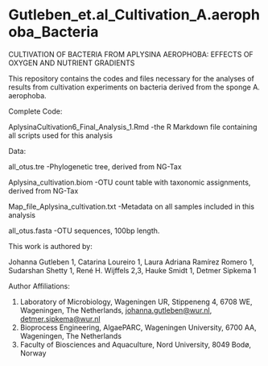 # Gutleben_et.al_Cultivation_A.aerophoba_Bacteria

CULTIVATION OF BACTERIA FROM APLYSINA AEROPHOBA: EFFECTS OF OXYGEN AND NUTRIENT GRADIENTS

This repository contains the codes and files necessary for the analyses of results from cultivation experiments on bacteria derived from the sponge A. aerophoba.


Complete Code: 

AplysinaCultivation6_Final_Analysis_1.Rmd     -the R Markdown file containing all scripts used for this analysis



Data: 

all_otus.tre                    -Phylogenetic tree, derived from NG-Tax 

Aplysina_cultivation.biom       -OTU count table with taxonomic assignments, derived from NG-Tax 

Map_file_Aplysina_cultivation.txt -Metadata on all samples included in this analysis

all_otus.fasta                  -OTU sequences, 100bp length. 


This work is authored by:

Johanna Gutleben 1, Catarina Loureiro 1, Laura Adriana Ramírez Romero 1, Sudarshan Shetty 1, René H. Wijffels 2,3, Hauke Smidt 1, Detmer Sipkema 1

Author Affiliations:
1.	Laboratory of Microbiology, Wageningen UR, Stippeneng 4, 6708 WE, Wageningen, The Netherlands, johanna.gutleben@wur.nl, detmer.sipkema@wur.nl
2.	Bioprocess Engineering, AlgaePARC, Wageningen University, 6700 AA, Wageningen, The Netherlands
3.	Faculty of Biosciences and Aquaculture, Nord University, 8049 Bodø, Norway
